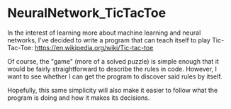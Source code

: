 # NeuralNetwork_TicTacToe

In the interest of learning more about machine learning and neural networks, I've decided to write a program that can teach itself to play Tic-Tac-Toe: https://en.wikipedia.org/wiki/Tic-tac-toe

Of course, the "game" (more of a solved puzzle) is simple enough that it would be fairly straightforward to describe the rules in code. However, I want to see whether I can get the program to discover said rules by itself.

Hopefully, this same simplicity will also make it easier to follow what the program is doing and how it makes its decisions.
